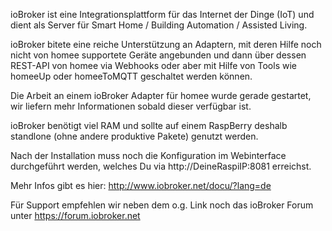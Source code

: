 ioBroker ist eine Integrationsplattform für das Internet der Dinge (IoT) und dient als Server für Smart Home / Building Automation / Assisted Living.

ioBroker bitete eine reiche Unterstützung an Adaptern, mit deren Hilfe noch nicht von homee supportete Geräte angebunden und dann über dessen REST-API von homee via Webhooks oder aber mit Hilfe von Tools wie homeeUp oder homeeToMQTT geschaltet werden können.

Die Arbeit an einem ioBroker Adapter für homee wurde gerade gestartet, wir liefern mehr Informationen sobald dieser verfügbar ist.

ioBroker benötigt viel RAM und sollte auf einem RaspBerry deshalb standlone (ohne andere produktive Pakete) genutzt werden.

Nach der Installation muss noch die Konfiguration im Webinterface durchgeführt werden, welches Du via http://DeineRaspiIP:8081 erreichst.

Mehr Infos gibt es hier: http://www.iobroker.net/docu/?lang=de

Für Support empfehlen wir neben dem o.g. Link noch das ioBroker Forum unter https://forum.iobroker.net
